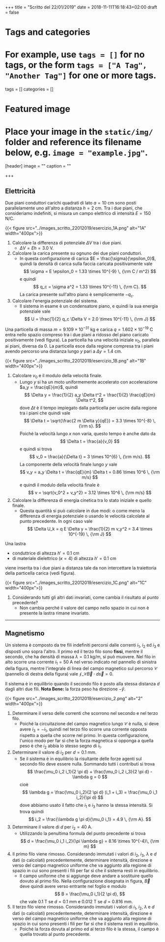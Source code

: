 +++
title = "Scritto del 22/01/2019"
date = 2018-11-11T16:18:43+02:00
draft = false

# Tags and categories
# For example, use `tags = []` for no tags, or the form `tags = ["A Tag", "Another Tag"]` for one or more tags.
tags = []
categories = []

# Featured image
# Place your image in the `static/img/` folder and reference its filename below, e.g. `image = "example.jpg"`.
[header]
image = ""
caption = ""

+++

## Elettricità

Due piani conduttori carichi quadrati di lato $a = 10$ cm sono posti parallelamente uno all'altro a distanza $h = 2$ cm. Tra i due piani, che consideriamo indefiniti, si misura un campo elettrico di intensità $E = 150$ N/C.

{{< figure src="../images_scritto_22012019/esercizio_1A.png" alt="1A" width="400px">}}

1. Calcolare la differenza di potenziale $\Delta V$ tra i due piani.
	* $\Delta V = Eh = 3.0$ V.
2. Calcolare la carica presente su ognuno dei due piani conduttori.
	* In questa configurazione di carica $E = \frac{\sigma}{\epsilon_0}$, quindi la densità di carica sulla faccia caricata positivamente vale
	$$
	\sigma = E \epsilon_0 = 1.33 \times 10^{-9} \, {\rm C / m^2}
	$$
	e quindi
	$$
	q_c = \sigma a^2 = 1.33 \times 10^{-11} \, {\rm C}.
	$$
	La carica presente sull'altro piano è semplicemente $-q_c$.
3. Calcolare l'energia potenziale del sistema.
	* Il sistema in esame è un condensatore piano, e quindi la sua energia potenziale vale
	$$
	U = \frac{1}{2} q_c \Delta V = 2.0 \times 10^{-11} \, {\rm J}
	$$

Una particella di massa $m = 9.109 \times 10^{-31}$ kg e carica $q = 1.602 \times 10^{-19}$ C entra nello spazio compreso tra i due piani a ridosso del piano caricato positivamente (vedi figura). La particella ha una velocità iniziale $v_0$, parallela ai piani, diversa da 0. La particella esce dalla regione compresa tra i piani avendo percorso una distanza lungo $y$ pari a $\Delta y = 1.4$ cm.

{{< figure src="../images_scritto_22012019/esercizio_1B.png" alt="1B" width="400px">}}

1. Calcolare $v_0$ e il modulo della velocità finale.
	* Lungo $y$ si ha un moto uniformemente accelerato con accelerazione $a_y = \frac{qE}{m}$, quindi
	$$
	\Delta y = \frac{1}{2} a_y \Delta t^2 = \frac{1}{2} \frac{qE}{m} \Delta t^2,
	$$
	dove $\Delta t$ è il tempo impiegato dalla particella per uscire dalla regione tra i piani che quindi vale
	$$
	\Delta t = \sqrt{\frac{2 m \Delta y}{qE}} = 3.3 \times 10^{-8} \, {\rm s}.
	$$
	Poiché la velocità lungo $x$ non varia, questo tempo è anche dato da
	$$
	\Delta t = \frac{a}{v_0}
	$$
	e quindi si trova
	$$
	v_0 = \frac{a}{\Delta t} = 3 \times 10^{6} \, {\rm m/s}.
	$$
	La componente della velocità finale lungo $y$ vale
	$$
	v_y = a_y \Delta t = \frac{qE}{m} \Delta t = 0.86 \times 10^6 \, {\rm m/s}
	$$
	e quindi il modulo della velocità finale è
	$$
	v = \sqrt{v_0^2 + v_y^2} = 3.12 \times 10^6 \, {\rm m/s}
	$$
2. Calcolare la differenza di energia cinetica tra lo stato iniziale e quello finale.
	* Questa quantità si può calcolare in due modi: o come meno la differenza di energia potenziale o usando le velocità calcolate al punto precedente. In ogni caso vale
	$$
	\Delta U_k = q E \Delta y = \frac{1}{2} m v_y^2 = 3.4 \times 10^{-19} \, {\rm J}
	$$

Una lastra

* conduttrice di altezza $h' = 0.1$ cm
* di materiale dielettrico ($\kappa = 4$) di altezza $h' = 0.1$ cm
	
viene inserita tra i due piani a distanza tale da non intercettare la traiettoria della particella carica (vedi figura).

{{< figure src="../images_scritto_22012019/esercizio_1C.png" alt="1C" width="400px">}}

1. Considerando tutti gli altri dati invariati, come cambia il risultato al punto precedente?
	* Non cambia perché il valore del campo nello spazio in cui non è presente la lastra rimane invariato.

---

## Magnetismo

Un sistema è composto da tre fili indefiniti percorsi dalle correnti $i_1$, $i_2$ ed $i_3$ e disposti uno sopra l'altro. Il primo ed il terzo filo sono **fissi**, mentre il secondo, che ha densità di massa $\lambda = 0.1$ kg/m, si può muovere. Nel filo in alto scorre una corrente $i_1 = 50$ A nel verso indicato nel pannello di sinistra della figura, mentre l'integrale di linea del campo magnetico sul percorso $\mathcal{C}$ (pannello di destra della figura) vale $\oint\_\mathcal{C} \vec{B} \cdot d\vec{s} = 0$.

Il sistema è in equilibrio quando il secondo filo è posto alla stessa distanza $d$ dagli altri due fili. **Nota Bene:** la forza peso ha direzione $-\hat{y}$.

{{< figure src="../images_scritto_22012019/esercizio_2.png" alt="2" width="400px">}}

1. Determinare il verso delle correnti che scorrono nel secondo e nel terzo filo.
	* Poiché la circuitazione del campo magnetico lungo $\mathcal{C}$ è nulla, si deve avere $i_3 = -i_1$, quindi nel terzo filo scorre una corrente opposta rispetto a quella che scorre nel primo. In questa configurazione, l'unico modo per far sì che la forza magnetica si opponga a quella peso è che $i_2$ abbia lo stesso segno di $i_1$.
2. Determinare il valore di $i_2$ per $d = 0.1$ mm.
	* Se il sistema è in equilibrio la risultante delle forze agenti sul secondo filo deve essere nulla. Sommando tutti i contributi si trova
	$$
	\frac{\mu_0 i_2 i_1}{2 \pi d} + \frac{\mu_0 i_2 i_3}{2 \pi d} - \lambda g = 0
	$$
	cioè
	$$
	\lambda g = \frac{\mu_0 i_2}{2 \pi d} (i_1 + i_3) = \frac{\mu_0 i_1 i_2}{\pi d}
	$$
	dove abbiamo usato il fatto che $i_1$ e $i_3$ hanno la stessa intensità. Si trova quindi
	$$
	i_2 = \frac{\lambda g \pi d}{\mu_0 i_1} = 4.9 \, {\rm A}.
	$$
3. Determinare il valore di $d$ per $i_2 = 40$ A.
	* Utilizzando la penultima formula del punto precedente si trova
	$$
	d = \frac{\mu_0 i_1 i_2}{\pi \lambda g} = 8.16 \times 10^{-4}\, {\rm m}
	$$
4. Il primo filo viene rimosso. Considerando immutati i valori di $i_2$, $i_3$, $\lambda$ e $d$ dati (o calcolati) precedentemente, determinare intensità, direzione e verso del campo magnetico uniforme che va aggiunto alla regione di spazio in cui sono presenti i fili per far sì che il sistema resti in equilibrio.
	* Il campo uniforme che si aggiunge deve andare a sostituire quello dovuto al primo filo. Nella configurazione disegnata in figura, $\vec{B}$ deve quindi avere verso entrante nel foglio e modulo
	$$
	B = \frac{\mu_0 i_1}{2 \pi d},
	$$
	che vale $0.1$ T se $d = 0.1$ mm e $0.012$ T se $d = 0.816$ mm.
5. Il terzo filo viene rimosso. Considerando immutati i valori di $i_1$, $i_2$, $\lambda$ e $d$ dati (o calcolati) precedentemente, determinare intensità, direzione e verso del campo magnetico uniforme che va aggiunto alla regione di spazio in cui sono presenti i fili per far sì che il sistema resti in equilibrio.
	* Poiché la forza dovuta al primo ed al terzo filo è la stessa, il campo è quella trovato al punto precedente.

